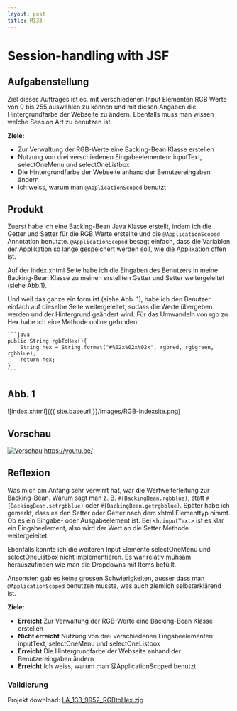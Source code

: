 ```yaml
---
layout: post
title: M133
---
```

<!-- 
Next you can update your site name, avatar and other options using the _config.yml file in the root of your repository (shown below).

![_config.yml]({{ site.baseurl }}/images/config.png)

The easiest way to make your first post is to edit this one. Go into /_posts/ and update the Hello World markdown file. For more instructions head over to the [Jekyll Now repository](https://github.com/barryclark/jekyll-now) on GitHub. -->
# Session-handling with JSF

## Aufgabenstellung
Ziel dieses Auftrages ist es, mit verschiedenen Input Elementen RGB Werte von 0 bis 255 auswählen zu können und mit diesen Angaben die Hintergrundfarbe der Webseite zu ändern. Ebenfalls muss man wissen welche Session Art zu benutzen ist.


**Ziele:**
* Zur Verwaltung der RGB-Werte eine Backing-Bean Klasse erstellen
* Nutzung von drei verschiedenen Eingabeelementen: inputText, selectOneMenu und selectOneListbox
* Die Hintergrundfarbe der Webseite anhand der Benutzereingaben ändern
* Ich weiss, warum man `@ApplicationScoped` benutzt

## Produkt

Zuerst habe ich eine Backing-Bean Java Klasse erstellt, indem ich die Getter und Setter für die RGB Werte erstellte und die `@ApplicationScoped` Annotation benutzte. `@ApplicationScoped` besagt einfach, dass die Variablen der Applikation so lange gespeichert werden soll, wie die Applikation offen ist.

Auf der index.xhtml Seite habe ich die Eingaben des Benutzers in meine Backing-Bean Klasse zu meinen erstellten Getter und Setter weitergeleitet (siehe Abb.1).

Und weil das ganze ein form ist (siehe Abb. 1), habe ich den Benutzer einfach auf dieselbe Seite weitergeleitet, sodass die Werte übergeben werden und der Hintergrund geändert wird. Für das Umwandeln von rgb zu Hex habe ich eine Methode online gefunden:

    ```java
    public String rgbToHex(){
        String hex = String.format("#%02x%02x%02x", rgbred, rgbgreen, rgbblue); 
        return hex;
    }
    ```

## Abb. 1

![index.xhtml]({{ site.baseurl }}/images/RGB-indexsite.png)

## Vorschau
[![Vorschau](http://img.youtube.com/vi/sXqKHWvyHwo/0.jpg)](http://www.youtube.com/watch?v=sXqKHWvyHwo)
https://youtu.be/

## Reflexion

Was mich am Anfang sehr verwirrt hat, war die Wertweiterleitung zur Backing-Bean. Warum sagt man z. B. `#{BackingBean.rgbblue)`, statt `#{BackingBean.setrgbblue)` oder `#{BackingBean.getrgbblue)`. Später habe ich gemerkt, dass es den Setter oder Getter nach dem xhtml Elementtyp nimmt. Ob es ein Eingabe- oder Ausgabeelement ist. Bei `<h:inputText>` ist es klar ein Eingabeelement, also wird der Wert an die Setter Methode weitergeleitet. 

Ebenfalls konnte ich die weiteren Input Elemente selectOneMenu und selectOneListbox nicht implementieren. Es war relativ mühsam herauszufinden wie man die Dropdowns mit Items befüllt.

Ansonsten gab es keine grossen Schwierigkeiten, ausser dass man `@ApplicationScoped` benutzen musste, was auch ziemlich selbsterklärend ist.

**Ziele:**
* **Erreicht** Zur Verwaltung der RGB-Werte eine Backing-Bean Klasse erstellen
* **Nicht erreicht** Nutzung von drei verschiedenen Eingabeelementen: inputText, selectOneMenu und selectOneListbox
* **Erreicht** Die Hintergrundfarbe der Webseite anhand der Benutzereingaben ändern
* **Erreicht** Ich weiss, warum man @ApplicationScoped benutzt
 
### Validierung
Projekt download:
[LA_133_9952_RGBtoHex.zip](https://github.com/KirishanthRajaraj/blog/files/7112462/LA_133_9952_RGBtoHex.zip)






